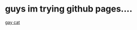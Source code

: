# guys im trying github pages....

[gay cat](https://cdn.discordapp.com/attachments/1077648681701998652/1191841632388124733/eepying.png?ex=65a6e804&is=65947304&hm=a18afe87b0d80ba5cf64b34625267e681640ae9227da2f7ea48c9d5b6263ebd8&)
